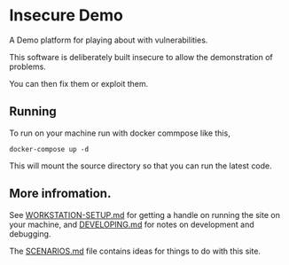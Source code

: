 # Insecure Demo

A Demo platform for playing about with vulnerabilities.

This software is deliberately built insecure to allow the demonstration of
problems.

You can then fix them or exploit them.

## Running

To run on your machine run with docker commpose like this,

    docker-compose up -d

This will mount the source directory so that you can run the latest code.

## More infromation.

See [WORKSTATION-SETUP.md](WORKSTATION-SETUP.md) for getting a handle on running
the site on your machine, and [DEVELOPING.md](DEVELOPING.md) for notes on
development and debugging.

The [SCENARIOS.md](SCENARIOS.md) file contains ideas for things to do with
this site.
